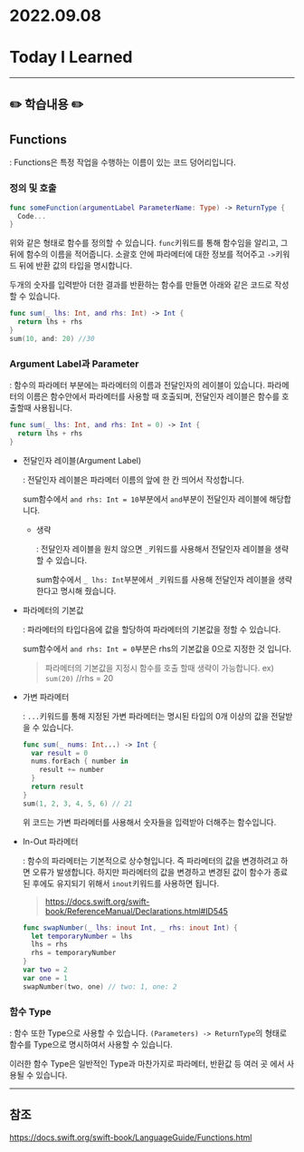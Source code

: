 # 2022.09.08

# Today I Learned

---

## ✏️ 학습내용 ✏️

## Functions

: Functions은 특정 작업을 수행하는 이름이 있는 코드 덩어리입니다. 

### 정의 및 호출

```swift
func someFunction(argumentLabel ParameterName: Type) -> ReturnType {
  Code...
}
```

위와 같은 형태로 함수를 정의할 수 있습니다.
 `func`키워드를 통해 함수임을 알리고, 그 뒤에 함수의 이름을 적어줍니다. 소괄호 안에 파라메터에 대한 정보를 적어주고 `->`키워드 뒤에 반환 값의 타입을 명시합니다.

두개의 숫자를 입력받아 더한 결과를 반환하는 함수를 만들면 아래와 같은 코드로 작성할 수 있습니다.

```swift
func sum(_ lhs: Int, and rhs: Int) -> Int {
  return lhs + rhs
}
sum(10, and: 20) //30
```

### Argument Label과 Parameter

: 함수의 파라메터 부분에는 파라메터의 이름과 전달인자의 레이블이 있습니다.
파라메터의 이름은 함수안에서 파라메터를 사용할 때 호출되며, 전달인자 레이블은 함수를 호출할때 사용됩니다.

```swift
func sum(_ lhs: Int, and rhs: Int = 0) -> Int {
  return lhs + rhs
}
```

- 전달인자 레이블(Argument Label)
  
  : 전달인자 레이블은 파라메터 이름의 앞에 한 칸 띄어서 작성합니다.
  
  sum함수에서 `and rhs: Int = 10`부분에서 `and`부분이 전달인자 레이블에 해당합니다.
  
  - 생략
    
    : 전달인자 레이블을 원치 않으면 `_`키워드를 사용해서 전달인자 레이블을 생략할 수 있습니다.
    
    sum함수에서 `_ lhs: Int`부분에서 `_`키워드를 사용해 전달인자 레이블을 생략한다고 명시해 줬습니다.

- 파라메터의 기본값
  
  : 파라메터의 타입다음에 값을 할당하여 파라메터의 기본값을 정할 수 있습니다.
  
  sum함수에서 `and rhs: Int = 0`부분은 rhs의 기본값을 0으로 지정한 것 입니다.
  
  > 파라메터의 기본값을 지정시 함수를 호출 할때 생략이 가능합니다. ex) `sum(20)` //rhs = 20

- 가변 파라메터
  
  : `...`키워드를 통해 지정된 가변 파라메터는 명시된 타입의 0개 이상의 값을 전달받을 수 있습니다.
  
  ```swift
  func sum(_ nums: Int...) -> Int {
    var result = 0
    nums.forEach { number in
      result += number
    }
    return result
  }
  sum(1, 2, 3, 4, 5, 6) // 21
  ```
  
  위 코드는 가변 파라메터를 사용해서 숫자들을 입력받아 더해주는 함수입니다.

- In-Out 파라메터
  
  : 함수의 파라메터는 기본적으로 상수형입니다. 즉 파라메터의 값을 변경하려고 하면 오류가 발생합니다. 하지만 파라메터의 값을 변경하고 변경된 값이 함수가 종료된 후에도 유지되기 위해서 `inout`키워드를 사용하면 됩니다.
  
  > https://docs.swift.org/swift-book/ReferenceManual/Declarations.html#ID545
  
  ```swift
  func swapNumber(_ lhs: inout Int, _ rhs: inout Int) {
    let temporaryNumber = lhs
    lhs = rhs
    rhs = temporaryNumber
  }
  var two = 2
  var one = 1
  swapNumber(two, one) // two: 1, one: 2
  ```

### 함수 Type

: 함수 또한 Type으로 사용할 수 있습니다. `(Parameters) -> ReturnType`의 형태로 함수를 Type으로 명시하여서 사용할 수 있습니다.

이러한 함수 Type은 일반적인 Type과 마찬가지로 파라메터, 반환값 등 여러 곳 에서 사용될 수 있습니다.

---

## 참조

https://docs.swift.org/swift-book/LanguageGuide/Functions.html
